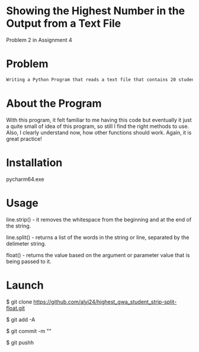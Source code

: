 # Showing the Highest Number in the Output from a Text File
Problem 2 in Assignment 4
# Problem
```bash
Writing a Python Program that reads a text file that contains 20 students name with their general weighted average, and creating a program that will output a highest GWA of the students, it should show the name of the students and its grade.
```
# About the Program 
With this program, it felt familiar to me having this code but eventually it just a quite small of idea of this program, so still I find the right methods to use. Also, I clearly understand now, how other functions should work. Again, it is great practice!
# Installation
pycharm64.exe
# Usage
line.strip() - it removes the whitespace from the beginning and at the end of the string.

line.split() - returns a list of the words in the string or line, separated by the delimeter string.

float() - returns the value based on the argument or parameter value that is being passed to it.
# Launch
$ git clone https://github.com/alyj24/highest_gwa_student_strip-split-float.git

$ git add -A

$ git commit -m ""

$ git pushh
